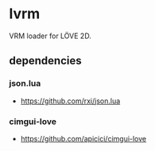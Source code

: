 # lvrm

VRM loader for LÖVE 2D.

## dependencies

### json.lua
- https://github.com/rxi/json.lua

### cimgui-love
- https://github.com/apicici/cimgui-love
